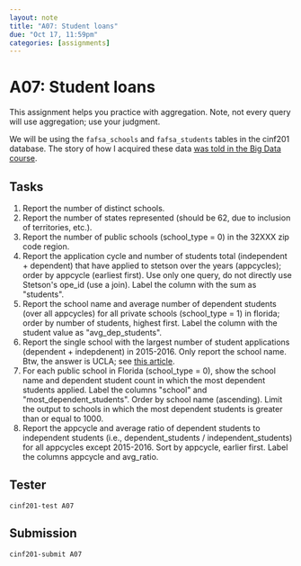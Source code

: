 ```yaml
---
layout: note
title: "A07: Student loans"
due: "Oct 17, 11:59pm"
categories: [assignments]
---
```


# A07: Student loans

This assignment helps you practice with aggregation. Note, not every query will use aggregation; use your judgment.

We will be using the `fafsa_schools` and `fafsa_students` tables in the cinf201 database. The story of how I acquired these data [was told in the Big Data course](http://cinf401.artifice.cc/notes/demo-student-loans.html).

## Tasks

1. Report the number of distinct schools.
2. Report the number of states represented (should be 62, due to inclusion of territories, etc.).
3. Report the number of public schools (school\_type = 0) in the 32XXX zip code region.
4. Report the application cycle and number of students total (independent + dependent) that have applied to stetson over the years (appcycles); order by appcycle (earliest first). Use only one query, do not directly use Stetson's ope\_id (use a join). Label the column with the sum as "students".
5. Report the school name and average number of dependent students (over all appcycles) for all private schools (school\_type = 1) in florida; order by number of students, highest first. Label the column with the student value as "avg\_dep\_students".
6. Report the single school with the largest number of student applications (dependent + indepdenent) in 2015-2016. Only report the school name. Btw, the answer is UCLA; see [this article](http://newsroom.ucla.edu/releases/ucla-receives-record-number-of-applications-for-2015).
7. For each public school in Florida (school\_type = 0), show the school name and dependent student count in which the most dependent students applied. Label the columns "school" and "most\_dependent\_students". Order by school name (ascending). Limit the output to schools in which the most dependent students is greater than or equal to 1000.
8. Report the appcycle and average ratio of dependent students to independent students (i.e., dependent\_students / independent\_students) for all appcycles except 2015-2016. Sort by appcycle, earlier first. Label the columns appcycle and avg\_ratio.

## Tester

~~~
cinf201-test A07
~~~

## Submission

~~~
cinf201-submit A07
~~~


